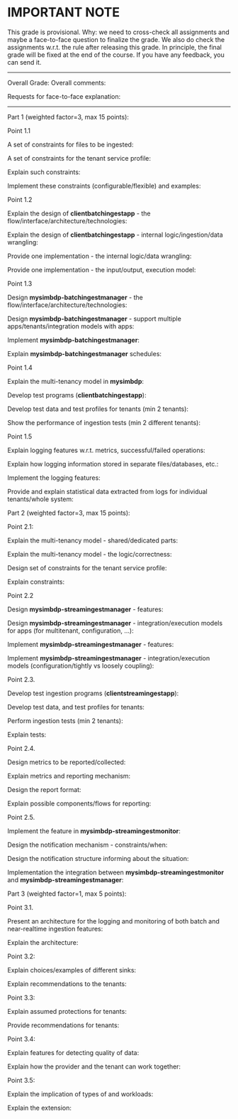 # IMPORTANT NOTE

This grade is provisional. Why: we need to cross-check all assignments and maybe a face-to-face question to finalize the grade. We also do check the assignments w.r.t. the rule after releasing this grade. In principle, the final grade will be fixed at the end of the course. If you have any feedback, you can send it.

----------------

Overall Grade:
Overall comments:

Requests for face-to-face explanation:

-----------------
Part 1 (weighted factor=3, max 15 points):

Point 1.1

A set of constraints for files to be ingested:

A set of constraints for the tenant service profile:

Explain such constraints:

Implement these constraints (configurable/flexible) and examples:


Point 1.2

Explain the design of **clientbatchingestapp**  - the flow/interface/architecture/technologies:

Explain the design of **clientbatchingestapp**  - internal logic/ingestion/data wrangling:


Provide one implementation - the internal logic/data wrangling:

Provide one implementation - the input/output, execution model:

Point 1.3

Design  **mysimbdp-batchingestmanager** - the flow/interface/architecture/technologies:

Design **mysimbdp-batchingestmanager** - support multiple apps/tenants/integration models with apps:


Implement **mysimbdp-batchingestmanager**:

Explain **mysimbdp-batchingestmanager** schedules:


Point 1.4

Explain the multi-tenancy  model in **mysimbdp**:

Develop test programs (**clientbatchingestapp**):

Develop test data and test profiles for tenants (min 2 tenants):

Show the performance of ingestion tests (min 2 different tenants):


Point 1.5

Explain logging features w.r.t. metrics, successful/failed operations:

Explain how logging information stored in separate files/databases, etc.:

Implement the logging features:

Provide and explain statistical data extracted from logs  for individual tenants/whole system:


Part 2 (weighted factor=3, max 15 points):


Point 2.1:

Explain the multi-tenancy model - shared/dedicated parts:

Explain the multi-tenancy model - the logic/correctness:

Design set of constraints for the tenant service profile:

Explain constraints:

Point 2.2

Design **mysimbdp-streamingestmanager** - features:

Design **mysimbdp-streamingestmanager** - integration/execution models for  apps (for multitenant, configuration, ...):

Implement **mysimbdp-streamingestmanager** - features:

Implement  **mysimbdp-streamingestmanager** - integration/execution models (configuration/tightly vs loosely coupling):


Point 2.3.

Develop test ingestion programs (**clientstreamingestapp**):

Develop test data, and test profiles for tenants:

Perform ingestion tests (min 2 tenants):

Explain tests:

Point 2.4.

Design metrics to be reported/collected:

Explain metrics and reporting mechanism:

Design the report format:

Explain possible components/flows for reporting:


Point 2.5.

Implement the feature in **mysimbdp-streamingestmonitor**:


Design the notification mechanism - constraints/when:

Design the notification structure informing about the situation:

Implementation the integration between **mysimbdp-streamingestmonitor** and **mysimbdp-streamingestmanager**:


Part 3 (weighted factor=1, max 5 points):


Point 3.1.

Present an architecture for the logging and monitoring of both batch and near-realtime ingestion features:

Explain the architecture:

Point 3.2:

Explain choices/examples of different sinks:

Explain recommendations to the tenants:

Point 3.3:

Explain assumed protections for tenants:

Provide recommendations for tenants:


Point 3.4:

Explain features for detecting quality of data:

Explain how the provider and the tenant can work together:

Point 3.5:

Explain the implication of types of and workloads:

Explain the extension:
